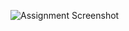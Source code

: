 ![Assignment Screenshot](https://github.com/jayeshpaluru/CS1337VanLe/blob/main/Assignment%205/Screenshot%202023-04-12%20at%2012.01.31%20AM.png)

